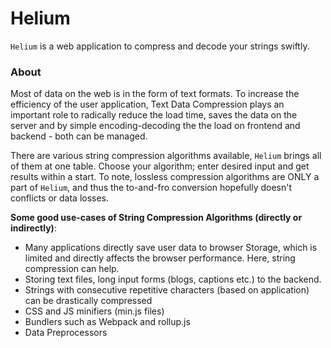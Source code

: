 # Helium

`Helium` is a web application to compress and decode your strings swiftly.

### About

Most of data on the web is in the form of text formats. To increase the efficiency of the user application, Text Data Compression plays an important role to radically reduce the load time, saves the data on the server and by simple encoding-decoding the the load on frontend and backend - both can be managed.

There are various string compression algorithms available, `Helium` brings all of them at one table. Choose your algorithm; enter desired input and get results within a start.
To note, lossless compression algorithms are ONLY a part of `Helium`, and thus the to-and-fro conversion hopefully doesn't conflicts or data losses.

**Some good use-cases of String Compression Algorithms (directly or indirectly)**:
- Many applications directly save user data to browser Storage, which is limited and directly affects the browser performance. Here, string compression can help.
- Storing text files, long input forms (blogs, captions etc.) to the backend.
- Strings with consecutive repetitive characters (based on application) can be drastically compressed
- CSS and JS minifiers (min.js files)
- Bundlers such as Webpack and rollup.js 
- Data Preprocessors






